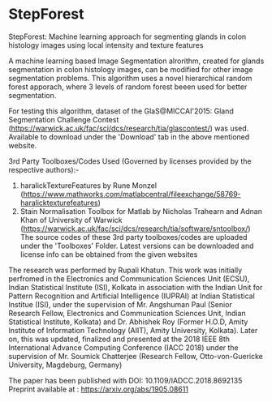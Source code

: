 # StepForest
StepForest:  Machine learning approach for segmenting glands in colon histology images using local intensity and texture features

A machine learning based Image Segmentation alrorithm, created for glands segmentation in colon histology images, can be modified for other image segmentation problems.
This algorithm uses a novel hierarchical random forest apporach, where 3 levels of random forest beeen used for better segmentation.

For testing this algorithm, dataset of the GlaS@MICCAI'2015: Gland Segmentation Challenge Contest (https://warwick.ac.uk/fac/sci/dcs/research/tia/glascontest/) was used. 
Available to download under the 'Download' tab in the above mentioned website.

3rd Party Toolboxes/Codes Used (Governed by licenses provided by the respective authors):-
1. haralickTextureFeatures by Rune Monzel (https://www.mathworks.com/matlabcentral/fileexchange/58769-haralicktexturefeatures)
2. Stain Normalisation Toolbox for Matlab by Nicholas Trahearn and Adnan Khan of University of Warwick (https://warwick.ac.uk/fac/sci/dcs/research/tia/software/sntoolbox/)
The source codes of these 3rd party toolboxes/codes are uploaded under the 'Toolboxes' Folder. Latest versions can be downloaded and license info can be obtained from the given websites

The research was performed by Rupali Khatun.
This work was initially perfromed in the Electronics and Communication Sciences Unit (ECSU), Indian Statistical Institute (ISI), Kolkata in association with the Indian Unit for Pattern Recognition and Artificial Intelligence (IUPRAI) at Indian Statistical Institue (ISI), under the supervision of  Mr. Angshuman Paul (Senior Research Fellow, Electronics and Communication Sciences Unit, Indian Statistical Institute, Kolkata) and Dr. Abhishek Roy (Former H.O.D, Amity Institute of Information Technology (AIIT), Amity University, Kolkata).
Later on, this was updated, finalized and presented at the 2018 IEEE 8th International Advance Computing Conference (IACC 2018) under the supervision of Mr. Soumick Chatterjee (Research Fellow, Otto-von-Guericke University, Magdeburg, Germany)

The paper has been published with DOI: 10.1109/IADCC.2018.8692135
Preprint available at : https://arxiv.org/abs/1905.08611
